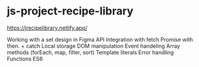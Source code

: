 # js-project-recipe-library

https://jrecipelibrary.netlify.app/

Working with a set design in Figma
API Integration with fetch
Promise with then. + catch
Local storage
DOM manipulation
Event handeling
Array methods (forEach, map, filter, sort)
Template literals
Error handling
Functions 
ES6